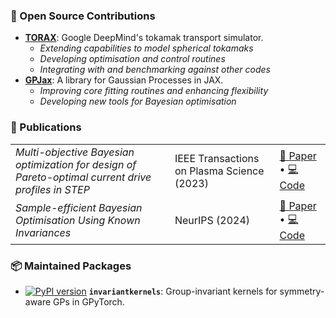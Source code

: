 ### 🚀 Open Source Contributions

-   **[TORAX](https://github.com/google-deepmind/torax)**: Google DeepMind's tokamak transport simulator.
    -  *Extending capabilities to model spherical tokamaks*
    -  *Developing optimisation and control routines*
    -  *Integrating with and benchmarking against other codes*
-   **[GPJax](https://github.com/JaxGaussianProcesses/GPJax)**: A library for Gaussian Processes in JAX.
    -   *Improving core fitting routines and enhancing flexibility*
    -   *Developing new tools for Bayesian optimisation*

### 📝 Publications
| | | |
| :--- | :--- | :--- |
| *Multi-objective Bayesian optimization for design of Pareto-optimal current drive profiles in STEP* | IEEE Transactions on Plasma Science (2023) | [📄 Paper](https://ieeexplore.ieee.org/abstract/document/10507168) • [💻 Code](https://github.com/theo-brown/jetto-mobo) |
| *Sample-efficient Bayesian Optimisation Using Known Invariances* | NeurIPS (2024) | [📄 Paper](https://proceedings.neurips.cc/paper_files/paper/2024/hash/55aeba84b402008d3ed10440d906b4e1-Abstract-Conference.html) • [💻 Code](https://github.com/theo-brown/bayesopt_with_invariances) |

### 📦 Maintained Packages

-   [![PyPI version](https://badge.fury.io/py/invariantkernels.svg)](https://pypi.org/project/invariantkernels/) **`invariantkernels`**: Group-invariant kernels for symmetry-aware GPs in GPyTorch.
